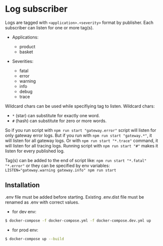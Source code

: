 # Log subscriber

Logs are tagged with `<application>.<severity>` format by publisher.
Each subscriber can listen for one or more tag(s).
- Applications:
  - product
  - basket

- Severities:
  - fatal
  - error
  - warning
  - info
  - debug
  - trace

Wildcard chars can be used while specifiying tag to listen. Wildcard chars:
  - `*` (star) can substitute for exactly one word.
  - `#` (hash) can substitute for zero or more words.

So if you run script with `npm run start "gateway.error"` script will listen for only gateway error logs.
But if you run with `npm run start "gateway.*"`, it will listen for all gateway logs.
Or with `npm run start "*.trace"` command, it will listen for all tracing logs.
Running script with `npm run start "#"` makes it listen for every published log.

Tag(s) can be added to the end of script like: 
`npm run start "*.fatal" "*.error"`
or they can be specified by env variables: 
`LISTEN="gateway.warning gateway.info" npm run start`

## Installation

.env file must be added before starting. Existing .env.dist file must be renamed as .env with correct values.

* for dev env:
```bash
$ docker-compose -f docker-compose.yml -f docker-compose.dev.yml up
```

* for prod env:
```bash
$ docker-compose up --build
```

